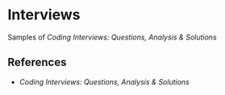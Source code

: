 # Interviews

Samples of *Coding Interviews: Questions, Analysis & Solutions*

## References

- *Coding Interviews: Questions, Analysis & Solutions*

